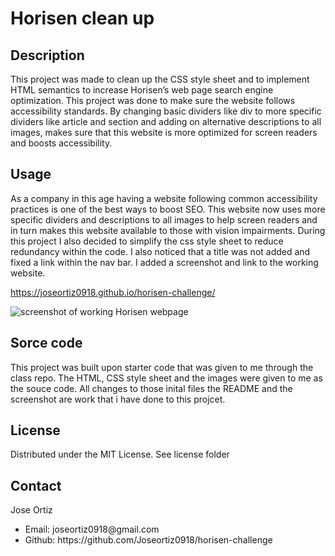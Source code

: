 # Horisen clean up

## Description
This project was made to clean up the CSS style sheet and to implement HTML semantics to increase Horisen’s web page search engine optimization. This project was done to make sure the website follows accessibility standards. By changing basic dividers like div to more specific dividers like article and section and adding on alternative descriptions to all images, makes sure that this website is more optimized for screen readers and boosts accessibility.

## Usage
As a company in this age having a website following common accessibility practices is one of the best ways to boost SEO. This website now uses more specific dividers and descriptions to all images to help screen readers and in turn makes this website available to those with vision impairments. During this project I also decided to simplify the css style sheet to reduce redundancy within the code. I also noticed that a title was not added and fixed a link within the nav bar. I added a screenshot and link to the working website.

https://joseortiz0918.github.io/horisen-challenge/

![screenshot of working Horisen webpage](assets/images/joseortiz0918.github.io_horisen-challenge_(1).png)
## Sorce code
 This project was built upon starter code that was given to me through the class repo. The HTML, CSS style sheet and the images were given to me as the souce code. All changes to those inital files the README and the screenshot are work that i have done to this projcet. 


## License
Distributed under the MIT License. See license folder

## Contact
Jose Ortiz 
<ul>
    <li>Email: joseortiz0918@gmail.com</li>
    <li>Github: https://github.com/Joseortiz0918/horisen-challenge</li>

